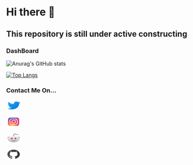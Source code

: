 # Hi there 👋

## This repository is still under active constructing

### DashBoard
<!--GitHub Stats card: show private repos, show icons-->
![Anurag's GitHub stats](https://github-readme-stats.vercel.app/api?username=seanmamasde&show_icons=true&count_private=true&theme=city_lights)

<!--Top Languages: compact layout-->
[![Top Langs](https://github-readme-stats.vercel.app/api/top-langs/?username=seanmamasde&layout=compact&langs_count=8&theme=city_lights)](https://github.com/anuraghazra/github-readme-stats)

### Contact Me On...

<p align="left">
<a href="https://twitter.com/seanmamasde/" target="blank"><img align="center" src="\assets/product%20icons/icons8-twitter.svg" alt="" height="30" width="40" /></a>

<a href="https://www.instagram.com/seanmamsde/" target="blank"><img align="center" src="\assets/product%20icons/icons8-instagram.svg" alt="" height="30" width="40" /></a>

<a href="" target="blank"><img align="center" src="\assets/product%20icons/icons8-reddit.svg" alt="" height="30" width="40" /></a>

<a href="https://github.com/seanmamasde" target="blank"><img align="center" src="\assets/product%20icons/icons8-github.svg" alt="" height="30" width="40" /></a>
</p>

<!--
**seanmamasde/seanmamasde** is a ✨ _special_ ✨ repository because its `README.md` (this file) appears on your GitHub profile.

Here are some ideas to get you started:

- 🔭 I’m currently working on ...
- 🌱 I’m currently learning ...
- 👯 I’m looking to collaborate on ...
- 🤔 I’m looking for help with ...
- 💬 Ask me about ...
- 📫 How to reach me: ...
- 😄 Pronouns: ...
- ⚡ Fun fact: ...
-->
